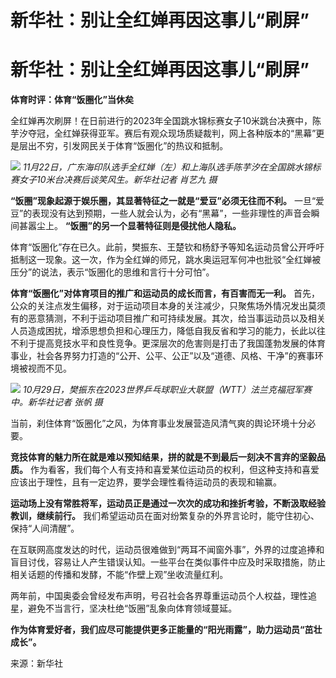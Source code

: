 # 新华社：别让全红婵再因这事儿“刷屏”

# 新华社：别让全红婵再因这事儿“刷屏”

**体育时评：体育“饭圈化”当休矣**

全红婵再次刷屏！在日前进行的2023年全国跳水锦标赛女子10米跳台决赛中，陈芋汐夺冠，全红婵获得亚军。赛后有观众现场质疑裁判，网上各种版本的“黑幕”更是层出不穷，引发网民关于体育“饭圈化”的热议和抵制。

![](https://inews.gtimg.com/om_bt/O2zUMRlRqKlqvvDndJB_safFohWUWtiUQ5hRvCEn9YeOIAA/1000)
_11月22日，广东海印队选手全红婵（左）和上海队选手陈芋汐在全国跳水锦标赛女子10米台决赛后谈笑风生。新华社记者 肖艺九 摄_

**“饭圈”现象起源于娱乐圈，其显著特征之一就是“爱豆”必须无往而不利。**
一旦“爱豆”的表现没有达到预期，一些人就会认为，必有“黑幕”，一些非理性的声音会瞬间甚嚣尘上。 **“饭圈”的另一个显著特征则是侵扰他人隐私。**

体育“饭圈化”存在已久。此前，樊振东、王楚钦和杨舒予等知名运动员曾公开呼吁抵制这一现象。这一次，作为全红婵的师兄，跳水奥运冠军何冲也批驳“全红婵被压分”的说法，表示“饭圈化的思维和言行十分可怕”。

**体育“饭圈化”对体育项目的推广和运动员的成长而言，有百害而无一利。**
首先，公众的关注点发生偏移，对于运动项目本身的关注减少，只聚焦场外情况发出莫须有的恶意猜测，不利于运动项目推广和可持续发展。其次，给当事运动员以及相关人员造成困扰，增添思想负担和心理压力，降低自我反省和学习的能力，长此以往不利于提高竞技水平和良性竞争。更深层次的危害则是打击了我国蓬勃发展的体育事业，社会各界努力打造的“公开、公平、公正”以及“道德、风格、干净”的赛事环境被视而不见。

![](https://inews.gtimg.com/om_bt/OvPvXjDFeTYPCgOBVKPld8dRMuDXcPnqdr2vNq44mlMB0AA/1000)
_10月29日，樊振东在2023世界乒乓球职业大联盟（WTT）法兰克福冠军赛中。新华社记者 张帆 摄_

当前，刹住体育“饭圈化”之风，为体育事业发展营造风清气爽的舆论环境十分必要。

**竞技体育的魅力所在就是难以预知结果，拼的就是不到最后一刻决不言弃的坚毅品质。**
作为看客，我们每个人有支持和喜爱某位运动员的权利，但这种支持和喜爱应该出于理性，且有一定边界，要学会理性看待运动员的表现和输赢。

**运动场上没有常胜将军，运动员正是通过一次次的成功和挫折考验，不断汲取经验教训，继续前行。**
我们希望运动员在面对纷繁复杂的外界言论时，能守住初心、保持“人间清醒”。

在互联网高度发达的时代，运动员很难做到“两耳不闻窗外事”，外界的过度追捧和盲目讨伐，容易让人产生错误认知。一些平台在类似事件中应及时采取措施，防止相关话题的传播和发酵，不能“作壁上观”坐收流量红利。

两年前，中国奥委会曾经发布声明，号召社会各界尊重运动员个人权益，理性追星，避免不当言行，坚决杜绝“饭圈”乱象向体育领域蔓延。

**作为体育爱好者，我们应尽可能提供更多正能量的“阳光雨露”，助力运动员“茁壮成长”。**

来源：新华社

